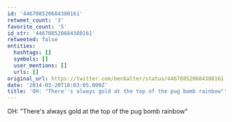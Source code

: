 ```yaml
---
id: '446708520684380161'
retweet_count: '3'
favorite_count: '5'
id_str: '446708520684380161'
retweeted: false
entities:
  hashtags: []
  symbols: []
  user_mentions: []
  urls: []
original_url: https://twitter.com/benbalter/status/446708520684380161
date: '2014-03-20T18:03:05.000Z'
title: 'OH: "There''s always gold at the top of the pug bomb rainbow"'
---
```


OH: "There's always gold at the top of the pug bomb rainbow"